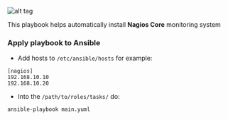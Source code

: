 ![alt tag](http://www.telnetport25.com/wp-content/uploads/2012/03/NagiosLogo.png)


This playbook helps automatically install **Nagios Core** monitoring system

### Apply playbook to Ansible
* Add hosts to `/etc/ansible/hosts` for example:
```
[nagios]
192.168.10.10
192.168.10.20
```

* Into the `/path/to/roles/tasks/` do:
```
ansible-playbook main.yuml
```

